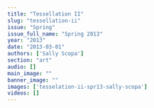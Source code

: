 ```yaml
---
title: "Tessellation II"
slug: "tessellation-ii"
issue: "Spring"
issue_full_name: "Spring 2013"
year: "2013"
date: "2013-03-01"
authors: ['Sally Scopa']
section: "art"
audio: []
main_image: ""
banner_image: ""
images: ['tesselation-ii-spr13-sally-scopa']
videos: []
---
```


